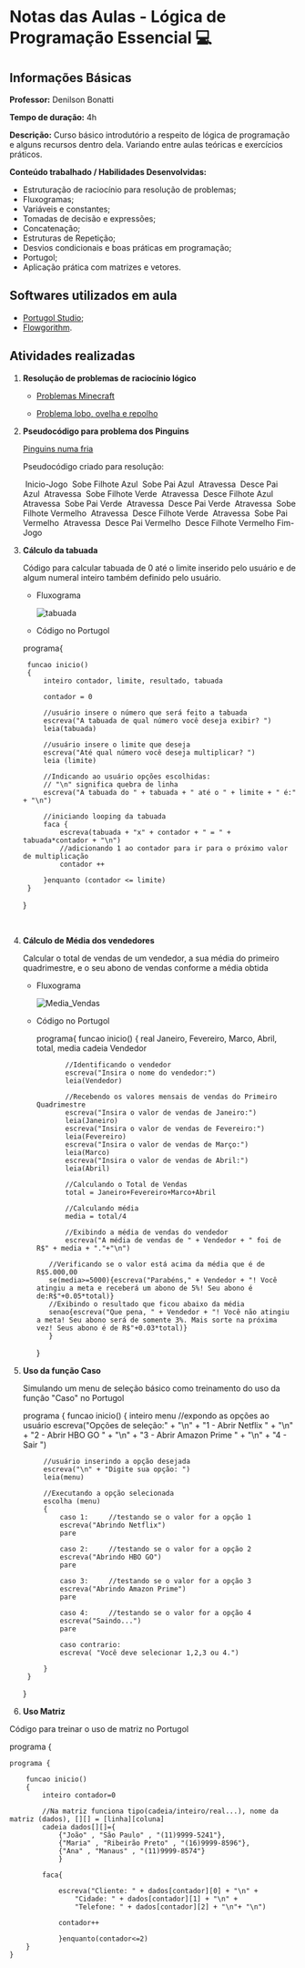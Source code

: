 # Notas das Aulas - Lógica de Programação Essencial :computer:



## Informações Básicas

**Professor:** Denilson Bonatti

**Tempo de duração:** 4h

**Descrição:** Curso básico introdutório a respeito de lógica de programação e alguns recursos dentro dela. Variando entre aulas teóricas e exercícios práticos.

**Conteúdo trabalhado / Habilidades Desenvolvidas:**

- Estruturação de raciocínio para resolução de problemas; 
- Fluxogramas;
- Variáveis e constantes;
- Tomadas de decisão e expressões;
- Concatenação;
- Estruturas de Repetição;
- Desvios condicionais e boas práticas em programação;
- Portugol;
- Aplicação prática com matrizes e vetores.



## Softwares utilizados em aula

- [Portugol Studio](https://github.com/UNIVALI-LITE/Portugol-Studio/releases); 
- [Flowgorithm](http://www.flowgorithm.org/download/index.html).



## Atividades realizadas



1. **Resolução de problemas de raciocínio lógico** 

   - [Problemas Minecraft](https://studio.code.org/s/mc/lessons/1/levels/1)

   - [Problema lobo, ovelha e repolho](https://www.proprofsgames.com/wolf-sheep-and-cabbage/)

     

2. **Pseudocódigo para problema dos Pinguins**

   [Pinguins numa fria](https://rachacuca.com.br/jogos/pinguins-numa-fria/)

   Pseudocódigo criado para resolução:

   ​	Inicio-Jogo
   ​		Sobe Filhote Azul
   ​		Sobe Pai Azul
   ​		Atravessa
   ​		Desce Pai Azul
   ​		Atravessa
   ​		Sobe Filhote Verde
   ​		Atravessa
   ​		Desce Filhote Azul
   ​		Atravessa
   ​		Sobe Pai Verde
   ​		Atravessa
   ​		Desce Pai Verde
   ​		Atravessa
   ​		Sobe Filhote Vermelho
   ​		Atravessa
   ​		Desce Filhote Verde
   ​		Atravessa
   ​		Sobe Pai Vermelho
   ​		Atravessa
   ​		Desce Pai Vermelho
   ​		Desce Filhote Vermelho
   ​	Fim-Jogo

   

3. **Cálculo da tabuada**

   Código para calcular tabuada de 0 até o limite inserido pelo usuário e  de algum numeral inteiro também  definido pelo usuário.

   - Fluxograma

     ![tabuada](Tabuada.jpg)

     

   - Código no Portugol

   	programa{
   	
   		funcao inicio()
   		{
   			inteiro contador, limite, resultado, tabuada
   		
   			contador = 0
   		
   			//usuário insere o número que será feito a tabuada
   			escreva("A tabuada de qual número você deseja exibir? ")
   			leia(tabuada)
   		
   			//usuário insere o limite que deseja
   			escreva("Até qual número você deseja multiplicar? ")
   			leia (limite)
   		
   			//Indicando ao usuário opções escolhidas:
   			// "\n" significa quebra de linha
   			escreva("A tabuada do " + tabuada + " até o " + limite + " é:" + "\n")
   			
   			//iniciando looping da tabuada
   			faca {
   				escreva(tabuada + "x" + contador + " = " + tabuada*contador + "\n")
   				//adicionando 1 ao contador para ir para o próximo valor de multiplicação
   				contador ++
   			
   			}enquanto (contador <= limite)	
   		}
   	}

   ​	

4. **Cálculo de Média dos vendedores**

   Calcular o total de vendas de um vendedor, a sua média do primeiro quadrimestre, e o seu abono de vendas conforme a média obtida

   - Fluxograma

     ![Media_Vendas](Fluxograma_Media_Vendas.jpg)

   - Código no Portugol

     	programa{
     		funcao inicio()
     		{
     			real Janeiro, Fevereiro, Marco, Abril, total, media
     			cadeia Vendedor
     		
     			//Identificando o vendedor
     			escreva("Insira o nome do vendedor:")
     			leia(Vendedor)
     		
     			//Recebendo os valores mensais de vendas do Primeiro Quadrimestre
     			escreva("Insira o valor de vendas de Janeiro:")
     			leia(Janeiro)
     			escreva("Insira o valor de vendas de Fevereiro:")
     			leia(Fevereiro)
     			escreva("Insira o valor de vendas de Março:")
     			leia(Marco)
     			escreva("Insira o valor de vendas de Abril:")
     			leia(Abril)
     		
     			//Calculando o Total de Vendas
     			total = Janeiro+Fevereiro+Marco+Abril
     	
     			//Calculando média
     			media = total/4
     		
     			//Exibindo a média de vendas do vendedor
     			escreva("A média de vendas de " + Vendedor + " foi de R$" + media + "."+"\n")
     	
     		//Verificando se o valor está acima da média que é de R$5.000,00
     		se(media>=5000){escreva("Parabéns," + Vendedor + "! Você atingiu a meta e receberá um abono de 5%! Seu abono é de:R$"+0.05*total)}
     		//Exibindo o resultado que ficou abaixo da média
     		senao{escreva("Que pena, " + Vendedor + "! Você não atingiu a meta! Seu abono será de somente 3%. Mais sorte na próxima vez! Seus abono é de R$"+0.03*total)}
     		}
     	}
     

5. **Uso da função Caso**

   Simulando um menu de seleção básico como treinamento do uso da função "Caso" no Portugol

   
   	programa
   	{
   		funcao inicio()
   		{
   			inteiro menu
   			//expondo as opções ao usuário
   			escreva("Opções de seleção:" + "\n" + "1 - Abrir Netflix " + "\n" + "2 - Abrir HBO GO " + "\n" + "3 - Abrir Amazon Prime " + "\n" + "4 - Sair ")
   		
   			//usuário inserindo a opção desejada
   			escreva("\n" + "Digite sua opção: ")
   			leia(menu)
   	
   			//Executando a opção selecionada
   			escolha (menu)
   			{
   				caso 1: 	//testando se o valor for a opção 1
   				escreva("Abrindo Netflix")
   				pare
   				
   				caso 2: 	//testando se o valor for a opção 2
   				escreva("Abrindo HBO GO")
   				pare
   				
   				caso 3: 	//testando se o valor for a opção 3
   				escreva("Abrindo Amazon Prime")
   				pare
   				
   				caso 4: 	//testando se o valor for a opção 4
   				escreva("Saindo...")
   				pare			
   		
   				caso contrario:
   				escreva( "Você deve selecionar 1,2,3 ou 4.")
   		 	
   			}  
   		}
   	}
   
6. **Uso Matriz**

Código para treinar o uso de matriz no Portugol

programa
{
	
	programa {
	
		funcao inicio()
		{
			inteiro contador=0
			
			//Na matriz funciona tipo(cadeia/inteiro/real...), nome da matriz (dados), [][] = [linha][coluna]
			cadeia dados[][]={
				{"João" , "São Paulo" , "(11)9999-5241"},
				{"Maria" , "Ribeirão Preto" , "(16)9999-8596"},
				{"Ana" , "Manaus" , "(11)9999-8574"}
				}
		
			faca{
			
				escreva("Cliente: " + dados[contador][0] + "\n" +
					"Cidade: " + dados[contador][1] + "\n" +
					"Telefone: " + dados[contador][2] + "\n"+ "\n")
				
				contador++
			
				}enquanto(contador<=2)
		}
	}

